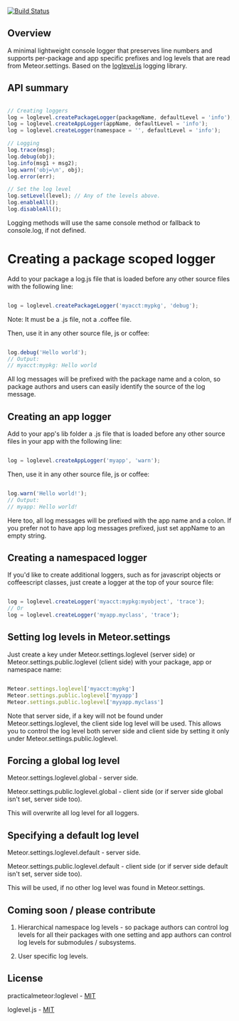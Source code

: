 [![Build Status](https://travis-ci.org/practicalmeteor/meteor-loglevel.svg?branch=master)](https://travis-ci.org/practicalmeteor/meteor-loglevel)

## Overview

A minimal lightweight console logger that preserves line numbers and supports per-package and app specific prefixes and log levels that are read from Meteor.settings. Based on the [loglevel.js](https://github.com/pimterry/loglevel) logging library.

## API summary

```javascript

// Creating loggers
log = loglevel.createPackageLogger(packageName, defaultLevel = 'info');
log = loglevel.createAppLogger(appName, defaultLevel = 'info');
log = loglevel.createLogger(namespace = '', defaultLevel = 'info');

// Logging
log.trace(msg);
log.debug(obj);
log.info(msg1 + msg2);
log.warn('obj=\n', obj);
log.error(err);

// Set the log level
log.setLevel(level); // Any of the levels above.
log.enableAll();
log.disableAll();
```

Logging methods will use the same console method or fallback to console.log, if not defined.

# Creating a package scoped logger

Add to your package a log.js file that is loaded before any other source files with the following line:

```javascript

log = loglevel.createPackageLogger('myacct:mypkg', 'debug');
```

Note: It must be a .js file, not a .coffee file.

Then, use it in any other source file, js or coffee:

```javascript

log.debug('Hello world');
// Output:
// myacct:mypkg: Hello world
```

All log messages will be prefixed with the package name and a colon, so package authors and users can easily identify the source of the log message.

## Creating an app logger

Add to your app's lib folder a .js file that is loaded before any other source files in your app with the following line:

```javascript

log = loglevel.createAppLogger('myapp', 'warn');
```

Then, use it in any other source file, js or coffee:

```javascript

log.warn('Hello world!');
// Output:
// myapp: Hello world!
```

Here too, all log messages will be prefixed with the app name and a colon. If you prefer not to have app log messages prefixed, just set appName to an empty string.

## Creating a namespaced logger

If you'd like to create additional loggers, such as for javascript objects or coffeescript classes, just create a logger at the top of your source file:

```javascript

log = loglevel.createLogger('myacct:mypkg:myobject', 'trace');
// Or
log = loglevel.createLogger('myapp.myclass', 'trace');
```

## Setting log levels in Meteor.settings

Just create a key under Meteor.settings.loglevel (server side) or Meteor.settings.public.loglevel (client side) with your package, app or namespace name:

```javascript

Meteor.settings.loglevel['myacct:mypkg']
Meteor.settings.public.loglevel['myyapp']
Meteor.settings.public.loglevel['myyapp.myclass']
```

Note that server side, if a key will not be found under Meteor.settings.loglevel, the client side log level will be used. This allows you to control the log level both server side and client side by setting it only under Meteor.settings.public.loglevel.

## Forcing a global log level

Meteor.settings.loglevel.global - server side. 

Meteor.settings.public.loglevel.global - client side (or if server side global isn't set, server side too).

This will overwrite all log level for all loggers.

## Specifying a default log level

Meteor.settings.loglevel.default - server side. 

Meteor.settings.public.loglevel.default - client side (or if server side default isn't set, server side too).

This will be used, if no other log level was found in Meteor.settings.

## Coming soon / please contribute

1. Hierarchical namespace log levels - so package authors can control log levels for all their packages with one setting and app authors can control log levels for submodules / subsystems.

2. User specific log levels.

## License

practicalmeteor:loglevel - [MIT](https://github.com/practicalmeteor/meteor-loglevel/blob/master/LICENSE.txt)

loglevel.js - [MIT](https://github.com/pimterry/loglevel/blob/master/LICENSE-MIT)
